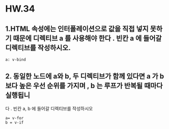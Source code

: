 # HW.34

## 1.HTML 속성에는 인터폴레이션으로 값을 직접 넣지 못하기 때문에 디렉티브 a 를 사용해야 한다 . 빈칸 a 에 들어갈 디렉티브를 작성하시오.
```
a: v-bind

```





## 2. 동일한 노드에 a와 b, 두 디렉티브가 함께 있다면 a 가 b 보다 높은 우선 순위를 가지며 , b 는 루프가 반복될 때마다 실행됩니
다 . 빈칸 a, b 에 들어갈 디렉티브를 작성하시오
```
a= v-for
b = v-if
```

